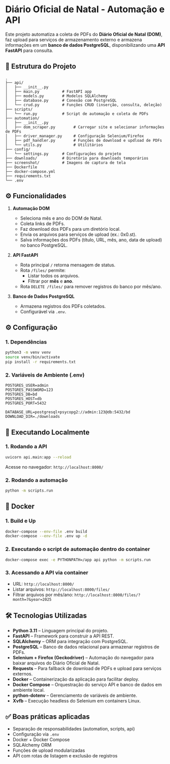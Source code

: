 # Diário Oficial de Natal - Automação e API

Este projeto automatiza a coleta de PDFs do **Diário Oficial de Natal (DOM)**, faz upload para serviços de armazenamento externo e armazena informações em um **banco de dados PostgreSQL**, disponibilizando uma **API FastAPI** para consulta.

## 🧩 Estrutura do Projeto

```
.
├── api/
│   ├── __init__.py
│   ├── main.py          # FastAPI app
│   ├── models.py        # Modelos SQLAlchemy
│   ├── database.py      # Conexão com PostgreSQL
│   └── crud.py          # Funções CRUD (inserção, consulta, deleção)
├── scripts/
│   └── run.py           # Script de automação e coleta de PDFs
├── automation/
│   ├── __init__.py
│   ├── dom_scraper.py        # Carregar site e selecionar informações de PDFs
│   ├── driver_manager.py     # Configuração Selenium/Firefox
│   ├── pdf_handler.py        # Funções de download e updload de PDFs
│   └── utils.py              # Utilitários
├── config/
│   └── settings.py      # Configurações do projeto
├── downloads/           # Diretório para downloads temporários
├── screenshot/          # Imagens de captura de tela
├── Dockerfile
├── docker-compose.yml
├── requirements.txt
└── .env
```

## ⚙ Funcionalidades

1. **Automação DOM**
   - Seleciona mês e ano do DOM de Natal.
   - Coleta links de PDFs.
   - Faz download dos PDFs para um diretório local.
   - Envia os arquivos para serviços de upload (ex.: 0x0.st).
   - Salva informações dos PDFs (título, URL, mês, ano, data de upload) no banco PostgreSQL.

2. **API FastAPI**
   - Rota principal `/` retorna mensagem de status.
   - Rota `/files/` permite:
     - Listar todos os arquivos.
     - Filtrar por **mês** e **ano**.
   - Rota `DELETE /files/` para remover registros do banco por mês/ano.

3. **Banco de Dados PostgreSQL**
   - Armazena registros dos PDFs coletados.
   - Configurável via `.env`.

## ⚙️ Configuração

### 1. Dependências

```bash
python3 -m venv venv
source venv/bin/activate
pip install -r requirements.txt
```

### 2. Variáveis de Ambiente (.env)

```env
POSTGRES_USER=admin
POSTGRES_PASSWORD=123
POSTGRES_DB=bd
POSTGRES_HOST=db
POSTGRES_PORT=5432

DATABASE_URL=postgresql+psycopg2://admin:123@db:5432/bd
DOWNLOAD_DIR=./downloads
```

## 🚀 Executando Localmente

### 1. Rodando a API
```bash
uvicorn api.main:app --reload
```
Acesse no navegador: `http://localhost:8000/`

### 2. Rodando a automação
```bash
python -m scripts.run
```

## 🐳 Docker

### 1. Build e Up
```bash
docker-compose --env-file .env build
docker-compose --env-file .env up -d
```

### 2. Executando o script de automação dentro do container
```bash
docker-compose exec -e PYTHONPATH=/app api python -m scripts.run
```

### 3. Acessando a API via container
- URL: `http://localhost:8000/`
- Listar arquivos: `http://localhost:8000/files/`
- Filtrar arquivos por mês/ano: `http://localhost:8000/files/?month=7&year=2025`

## 🛠 Tecnologias Utilizadas

- **Python 3.11** – Linguagem principal do projeto.
- **FastAPI** – Framework para construir a API REST.
- **SQLAlchemy** – ORM para integração com PostgreSQL.
- **PostgreSQL** – Banco de dados relacional para armazenar registros de PDFs.
- **Selenium + Firefox (Geckodriver)** – Automação do navegador para baixar arquivos do Diário Oficial de Natal.
- **Requests** – Para fallback de download de PDFs e upload para serviços externos.
- **Docker** – Containerização da aplicação para facilitar deploy.
- **Docker Compose** – Orquestração do serviço API e banco de dados em ambiente local.
- **python-dotenv** – Gerenciamento de variáveis de ambiente.
- **Xvfb** – Execução headless do Selenium em containers Linux.

## ✅ Boas práticas aplicadas

- Separação de responsabilidades (automation, scripts, api)
- Configuração via `.env`
- Docker + Docker Compose
- SQLAlchemy ORM
- Funções de upload modularizadas
- API com rotas de listagem e exclusão de registros
